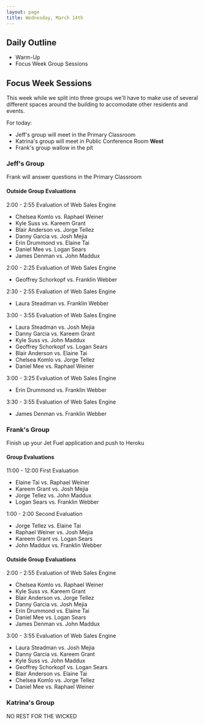 ```yaml
---
layout: page
title: Wednesday, March 14th
---
```


## Daily Outline

* Warm-Up
* Focus Week Group Sessions

## Focus Week Sessions

This week while we split into three groups we'll have to make use of several different spaces around the building to accomodate other residents and events.

For today:

* Jeff's group will meet in the Primary Classroom
* Katrina's group will meet in Public Conference Room **West**
* Frank's group wallow in the pit

### Jeff's Group

Frank will answer questions in the Primary Classroom

#### Outside Group Evaluations

2:00 - 2:55 Evaluation of Web Sales Engine

* Chelsea Komlo vs. Raphael Weiner
* Kyle Suss vs. Kareem Grant
* Blair Anderson vs. Jorge Tellez
* Danny Garcia vs. Josh Mejia
* Erin Drummond vs. Elaine Tai
* Daniel Mee vs. Logan Sears
* James Denman vs. John Maddux

2:00 - 2:25 Evaluation of Web Sales Engine

* Geoffrey Schorkopf vs. Franklin Webber

2:30 - 2:55 Evaluation of Web Sales Engine

* Laura Steadman vs. Franklin Webber

3:00 - 3:55 Evaluation of Web Sales Engine

* Laura Steadman vs. Josh Mejia
* Danny Garcia vs. Kareem Grant
* Kyle Suss vs. John Maddux
* Geoffrey Schorkopf vs. Logan Sears
* Blair Anderson vs. Elaine Tai
* Chelsea Komlo vs. Jorge Tellez
* Daniel Mee vs. Raphael Weiner

3:00 - 3:25 Evaluation of Web Sales Engine

* Erin Drummond vs. Franklin Webber

3:30 - 3:55 Evaluation of Web Sales Engine

* James Denman vs. Franklin Webber

### Frank's Group

Finish up your Jet Fuel application and push to Heroku

#### Group Evaluations

11:00 - 12:00 First Evaluation

* Elaine Tai vs. Raphael Weiner
* Kareem Grant vs. Josh Mejia
* Jorge Tellez vs. John Maddux
* Logan Sears vs. Franklin Webber

1:00 - 2:00 Second Evaluation

* Jorge Tellez vs. Elaine Tai
* Raphael Weiner vs. Josh Mejia
* Kareem Grant vs. Logan Sears
* John Maddux vs. Franklin Webber

#### Outside Group Evaluations

2:00 - 2:55 Evaluation of Web Sales Engine

* Chelsea Komlo vs. Raphael Weiner
* Kyle Suss vs. Kareem Grant
* Blair Anderson vs. Jorge Tellez
* Danny Garcia vs. Josh Mejia
* Erin Drummond vs. Elaine Tai
* Daniel Mee vs. Logan Sears
* James Denman vs. John Maddux

3:00 - 3:55 Evaluation of Web Sales Engine

* Laura Steadman vs. Josh Mejia
* Danny Garcia vs. Kareem Grant
* Kyle Suss vs. John Maddux
* Geoffrey Schorkopf vs. Logan Sears
* Blair Anderson vs. Elaine Tai
* Chelsea Komlo vs. Jorge Tellez
* Daniel Mee vs. Raphael Weiner

### Katrina's Group

NO REST FOR THE WICKED